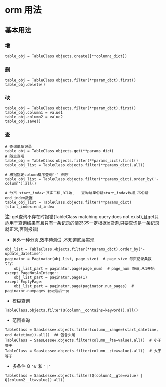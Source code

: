 # orm 用法
## 基本用法
### 增
```
table_obj = TableClass.objects.create([**columns_dict])
```
### 删
```
table_obj = TableClass.objects.filter(**param_dict).first()
table_obj.delete()
```
### 改
```
table_obj = TableClass.objects.filter(**param_dict).first()
table_obj.column1 = value1
table_obj.column2 = value2
table_obj.save()
```
### 查
```
# 查询单条记录
table_obj = TableClass.objects.get(**params_dict)
# 随意查啦
table_obj = TableClass.objects.filter(**params_dict).first()
table_obj_list = TableClass.objects.filter(**params_dict).all()

# 根据指定column排序查询'-' 倒序
table_obj_list = TableClass.objects.filter(**params_dict).order_by('-column').all()

# 分页 start_index:其实下标,0开始,   查询结果包括start_index数据,不包括end_index数据
table_obj_list = TableClass.objects.filter(**params_dict)[start_index:end_index]
```
**注**: get查询不存在时报错(TableClass matching query does not exist),且get只适用于查询结果有且只有一条记录的情况(不一定根据id查询,只要查询是一条记录就正常,否则报错)
* 另外一种分页,效率待测试 ,不知道底层实现
```
obj_list = TableClass.objects.filter(**params_dict).order_by('-update_datetime')
paginator = Paginator(obj_list, page_size)  # page_size 每页记录条数
try:
    obj_list_part = paginator.page(page_num)  # page_num 页码,从1开始
except PageNotAnInteger:
    obj_list_part = paginator.page(1)
except EmptyPage:
    obj_list_part = paginator.page(paginator.num_pages)  # paginator.numpages 获取最后一页
```
* 模糊查询
```
TableClass.objects.filter(Q(column__contains=keyword)).all()
```
* 范围查询
```
TableClass = SaasLessee.objects.filter(column__range=(start_datetime, end_datetime)).all()  ## 包含头尾
TableClass = SaasLessee.objects.filter(column__lte=value).all()  # 小于等于
TableClass = SaasLessee.objects.filter(column__gte=value).all()  # 大于等于
```
* 多条件 Q `'&'`和 `'|'`
```
TableClass = SaasLessee.objects.filter(Q(column1__gte=value) | Q(column2__lt=value)).all()
```
